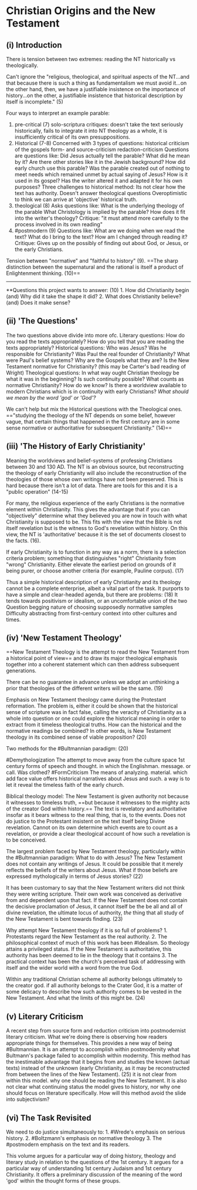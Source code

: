 # Christian Origins and the New Testament

## (i) Introduction

There is tension between two extremes: reading the NT historically vs theologically.

Can't ignore the "religious, theological, and spiritual aspects of the NT...and that because there is such a thing as fundamentalism we must avoid it...on the other hand, then, we have a justifiable insistence on the importance of history...on the other, a justifiable insistence that historical description by itself is incomplete." (5)

Four ways to interpret an example parable:
1. pre-critical (7)
	solo-scriptura
	critiques: doesn't take the text seriously historically, fails to integrate it into NT theology as a whole, it is insufficiently critical of its own presuppositions.
2. Historical (7-8)
	Concerned with 3 types of questions:
		historical criticism of the gospels
		form- and source-criticism
		redaction-criticism
	Questions are questions like:
		Did Jesus actually tell the parable? What did he mean by it?
		Are there other stories like it in the Jewish background?
		How did early church use this parable?
		Was the parable created out of nothing to meet needs which remained unmet by actual saying of Jesus?
		How is it used in its gospel?
		Has the writer altered it and adapted it for his own purposes?
	Three challenges to historical method:
		Its not clear how the text has authority.
		Doesn't answer theological questions
		Overoptimistic to think we can arrive at 'objective' historical truth.
3. theological (8)
	Asks questions like:
		What is the underlying theology of the parable
		What Christology is implied by the parable?
		How does it fit into the writer's theology?
	Critique:
		"it must attend more carefully to the process involved in its own reading"
4. #postmodern (9)
	Questions like:
		What are we doing when we read the text?
		What do I bring to the text?
		How am I changed through reading it?
	Critique:
		Gives up on the possibly of finding out about God, or Jesus, or the early Christians.

Tension between "normative" and "faithful to history" (9). ==The sharp distinction between the supernatural and the rational is itself a product of Enlightenment thinking. (10)==

***
**Questions this project wants to answer: (10)
	1. How did Christianity begin
	(and) Why did it take the shape it did?
	2. What does Christianity believe?
	(and) Does it make sense?

## (ii) 'The Questions'
The two questions above divide into more ofc.
Literary questions:
	How do you read the texts appropriately?
	How do you tell that you are reading the texts appropriately?
Historical questions:
	Who was Jesus?
	Was he responsible for Christianity?
	Was Paul the real founder of Christianity?
	What were Paul's belief systems?
	Why are the Gospels what they are?
	Is the New Testament normative for Christianity? (this may be Carter's bad reading of Wright)
Theological questions:
	In what way ought Christian theology be what it was in the beginning?
	Is such continuity possible?
	What counts as normative Christianity?
		How do we know?
	Is there a worldview available to modern Christians which is in continuity with early Christians?
	*What should we mean by the word 'god' or 'God'?*

We can't help but mix the Historical questions with the Theological ones. =="studying the theology of the NT depends on some belief, however vague, that certain things that happened in the first century are in some sense normative or authoritative for subsequent Christianity." (14)==

## (iii) 'The History of Early Christianity'
Meaning the worldviews and belief-systems of professing Christians between 30 and 130 AD. The NT is an obvious source, but reconstructing the theology of early Christianity will also include the reconstruction of the theologies of those whose own writings have not been preserved. This is hard because there isn't a lot of data. There are tools for this and it is a "public operation" (14-15)

For many, the religious experience of the early Christians is the normative element within Christianity. This gives the advantage that if you can "objectively" determine what they believed you are now in touch with what Christianity is supposed to be. This fits with the view that the Bible is not itself revelation but is the witness to God's revelation within history. On this view, the NT is 'authoritative' because it is the set of documents closest to the facts. (16). 

If early Christianity is to function in any way as a norm, there is a selection criteria problem; something that distinguishes "right" Christianity from "wrong" Christianity. Either elevate the earliest period on grounds of it being purer, or choose another criteria (for example, Pauline corpus). (17)

Thus a simple historical description of early Christianity and its theology cannot be a complete enterprise, albeit a vital part of the task. It purports to have a simple and clear-headed agenda, but there are problems: (18)
	It tends towards positivism or idealism, or an uncomfortable union of the two
	Question begging nature of choosing supposedly normative samples
	Difficulty abstracting from first-century context into other cultures and times.

## (iv) 'New Testament Theology'

==New Testament Theology is the attempt to read the New Testament from a historical point of view== and to draw its major theological emphasis together into a coherent statement which can then address subsequent generations. 

There can be no guarantee in advance unless we adopt an unthinking a prior that theologies of the different writers will be the same. (19)

Emphasis on New Testament theology came during the Protestant reformation. The problem is, either it could be shown that the historical sense of scripture was in fact false, calling the veracity of Christianity as a whole into question or one could explore the historical meaning in order to extract from it timeless theological truths. How can the historical and the normative readings be combined? In other words, is New Testament theology in its combined sense of viable proposition? (20)

Two methods for the #Bultmannian paradigm: (20)

#Demythologization
		The attempt to move away from the culture space 1st century forms of speech and thought. in which the Englishman. message. or call. Was clothed?
#FormCriticism
		The means of analyzing. material. which add face value offers historical narratives about Jesus and such. a way is to let it reveal the timeless faith of the early church.

Biblical theology model: 
	The New Testament is given authority not because it witnesses to timeless truth, ==but because it witnesses to the mighty acts of the creator God within history.==
	The text is revelatory and authoritative insofar as it bears witness to the real thing, that is, to the events. 
	Does not do justice to the Protestant insistent on the text itself being Divine revelation. 
	Cannot on its own determine which events are to count as a revelation, or provide a clear theological account of how such a revelation is to be conceived.

The largest problem faced by New Testament theology, particularly within the #Bultmannian paradigm: What to do with Jesus? The New Testament does not contain any writings of Jesus. It could be possible that it merely reflects the beliefs of the writers about Jesus. What if those beliefs are expressed mythologically in terms of Jesus stories? (22)

It has been customary to say that the New Testament writers did not think they were writing scripture. Their own work was conceived as derivative from and dependent upon that fact. If the New Testament does not contain the decisive proclamation of Jesus, it cannot itself be the be all and all of divine revelation, the ultimate locus of authority, *the* thing that all study of the New Testament is bent towards finding. (23)

Why attempt New Testament theology if it is so full of problems?
	1. Protestants regard the New Testament as the real authority. 
	2. The philosophical context of much of this work has been #Idealism. So theology attains a privileged status. If the New Testament is authoritative, this authority has been deemed to lie in the theology that it contains 
	3. The practical context has been the church's perceived task of addressing with itself and the wider world with a word from the true God.

Within any traditional Christian scheme all authority belongs ultimately to the creator god. if all authority belongs to the Crater God, it is a matter of some delicacy to describe how such authority comes to be vested in the New Testament. And what the limits of this might be. (24)

## (v) Literary Criticism

A recent step from source form and reduction criticism into postmodernist literary criticism. What we're doing there is observing how readers appropriate things for themselves. This provides a new way of being #Bultmannian. It is an attempt to accomplish within postmodernity what Bultmann's package failed to accomplish within modernity. This method has the  inestimable advantage that it begins from and studies the known (actual texts) instead of the unknown (early Christianity, as it may be reconstructed from between the lines of the New Testament). (25)
it is not clear from within this model. why one should be reading the New Testament. It is also not clear what continuing status the model gives to history, nor why one should focus on literature specifically. How will this method avoid the slide into subjectivism?
## (vi) The Task Revisited

We need to do justice simultaneously to: 
	1. #Wrede's emphasis on serious history. 
	2. #Boltzmann's emphasis on normative theology 
	3. The #postmodern emphasis on the text and its readers.

This volume argues for a particular way of doing history, theology and literary study in relation to the questions of the 1st century. It argues for a particular way of understanding 1st century Judaism and 1st century Christianity. It offers a preliminary discussion of the meaning of the word 'god' within the thought forms of these groups.